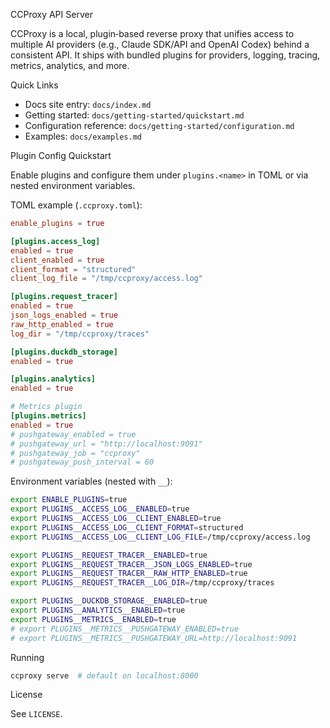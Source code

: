 CCProxy API Server

CCProxy is a local, plugin‑based reverse proxy that unifies access to multiple AI providers (e.g., Claude SDK/API and OpenAI Codex) behind a consistent API. It ships with bundled plugins for providers, logging, tracing, metrics, analytics, and more.

Quick Links
- Docs site entry: `docs/index.md`
- Getting started: `docs/getting-started/quickstart.md`
- Configuration reference: `docs/getting-started/configuration.md`
- Examples: `docs/examples.md`

Plugin Config Quickstart

Enable plugins and configure them under `plugins.<name>` in TOML or via nested environment variables.

TOML example (`.ccproxy.toml`):

```toml
enable_plugins = true

[plugins.access_log]
enabled = true
client_enabled = true
client_format = "structured"
client_log_file = "/tmp/ccproxy/access.log"

[plugins.request_tracer]
enabled = true
json_logs_enabled = true
raw_http_enabled = true
log_dir = "/tmp/ccproxy/traces"

[plugins.duckdb_storage]
enabled = true

[plugins.analytics]
enabled = true

# Metrics plugin
[plugins.metrics]
enabled = true
# pushgateway_enabled = true
# pushgateway_url = "http://localhost:9091"
# pushgateway_job = "ccproxy"
# pushgateway_push_interval = 60
```

Environment variables (nested with `__`):

```bash
export ENABLE_PLUGINS=true
export PLUGINS__ACCESS_LOG__ENABLED=true
export PLUGINS__ACCESS_LOG__CLIENT_ENABLED=true
export PLUGINS__ACCESS_LOG__CLIENT_FORMAT=structured
export PLUGINS__ACCESS_LOG__CLIENT_LOG_FILE=/tmp/ccproxy/access.log

export PLUGINS__REQUEST_TRACER__ENABLED=true
export PLUGINS__REQUEST_TRACER__JSON_LOGS_ENABLED=true
export PLUGINS__REQUEST_TRACER__RAW_HTTP_ENABLED=true
export PLUGINS__REQUEST_TRACER__LOG_DIR=/tmp/ccproxy/traces

export PLUGINS__DUCKDB_STORAGE__ENABLED=true
export PLUGINS__ANALYTICS__ENABLED=true
export PLUGINS__METRICS__ENABLED=true
# export PLUGINS__METRICS__PUSHGATEWAY_ENABLED=true
# export PLUGINS__METRICS__PUSHGATEWAY_URL=http://localhost:9091
```

Running

```bash
ccproxy serve  # default on localhost:8000
```

License

See `LICENSE`.

